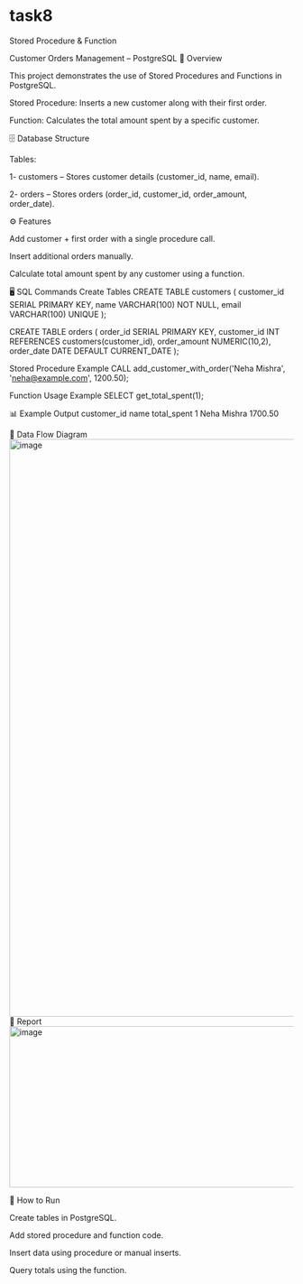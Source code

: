 # task8
Stored Procedure &  Function

Customer Orders Management – PostgreSQL
📌 Overview

This project demonstrates the use of Stored Procedures and Functions in PostgreSQL.

Stored Procedure: Inserts a new customer along with their first order.

Function: Calculates the total amount spent by a specific customer.

🗄 Database Structure

Tables:

1- customers – Stores customer details (customer_id, name, email).

2- orders – Stores orders (order_id, customer_id, order_amount, order_date).

⚙️ Features

Add customer + first order with a single procedure call.

Insert additional orders manually.

Calculate total amount spent by any customer using a function.

🖥 SQL Commands
Create Tables
CREATE TABLE customers (
    customer_id SERIAL PRIMARY KEY,
    name VARCHAR(100) NOT NULL,
    email VARCHAR(100) UNIQUE
);

CREATE TABLE orders (
    order_id SERIAL PRIMARY KEY,
    customer_id INT REFERENCES customers(customer_id),
    order_amount NUMERIC(10,2),
    order_date DATE DEFAULT CURRENT_DATE
);

Stored Procedure Example
CALL add_customer_with_order('Neha Mishra', 'neha@example.com', 1200.50);

Function Usage Example
SELECT get_total_spent(1);

📊 Example Output
customer_id	name	total_spent
1	Neha Mishra	1700.50

🔄 Data Flow Diagram
<img width="1536" height="1024" alt="image" src="https://github.com/user-attachments/assets/380fe1e4-e83a-4939-81ba-6d84a4f07c29" />
🔄 Report
<img width="736" height="286" alt="image" src="https://github.com/user-attachments/assets/0b139cdd-9293-405e-9d26-1880b843c5f1" />
    
📌 How to Run

Create tables in PostgreSQL.

Add stored procedure and function code.

Insert data using procedure or manual inserts.

Query totals using the function.


